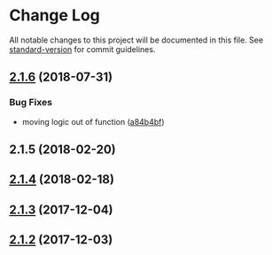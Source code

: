 # Change Log

All notable changes to this project will be documented in this file. See [standard-version](https://github.com/conventional-changelog/standard-version) for commit guidelines.

<a name="2.1.6"></a>
## [2.1.6](https://github.com/pact-foundation/karma-pact/compare/v2.1.4...v2.1.6) (2018-07-31)


### Bug Fixes

* moving logic out of function ([a84b4bf](https://github.com/pact-foundation/karma-pact/commit/a84b4bf))



<a name="2.1.5"></a>
## 2.1.5 (2018-02-20)



<a name="2.1.4"></a>
## [2.1.4](https://github.com/pact-foundation/karma-pact/compare/v2.1.3...v2.1.4) (2018-02-18)



<a name="2.1.3"></a>
## [2.1.3](https://github.com/pact-foundation/karma-pact/compare/v2.1.2...v2.1.3) (2017-12-04)



<a name="2.1.2"></a>
## [2.1.2](https://github.com/pact-foundation/karma-pact/compare/2.1.1...2.1.2) (2017-12-03)
